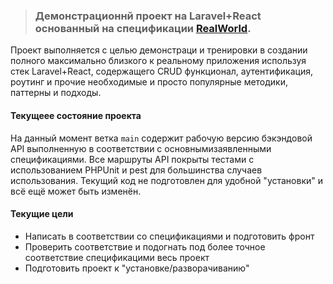 > ### Демонстрационнй проект на Laravel+React основанный на спецификации [RealWorld](https://github.com/gothinkster/realworld).

Проект выполняется с целью демонстраци и тренировки в создании полного максимально близкого к реальному приложения используя стек Laravel+React, содержащего CRUD функционал, аутентификация, роутинг и прочие необходимые и просто популярные методики, паттерны и подходы.

#### Текущеее состояние проекта
На данный момент ветка `main` содержит рабочую версию бэкэндовой API выполненную в соответствии с основнымизаявленными спецификациями.
Все маршруты API покрыты тестами с использованием PHPUnit и pest для большинства случаев использования.
Текущий код не подготовлен для удобной "установки" и всё ещё может быть изменён.

#### Текущие цели
* Написать в соответствии со спецификациями и подготовить фронт
* Проверить соответствие и подогнать под более точное соответствие спецификацими весь проект
* Подготовить проект к "установке/разворачиванию"
